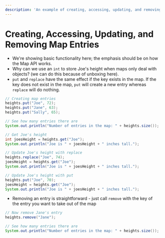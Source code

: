 ```yaml
---
description: 'An example of creating, accessing, updating, and removing Map entries.'
---
```


# Creating, Accessing, Updating, and Removing Map Entries

* We're showing basic functionality here; the emphasis should be on how the Map API works.
* Why can we use an `int` to store Joe's height when maps only deal with objects? \(we can do this because of unboxing here\).
*  `put` and `replace` have the same effect if the key exists in the map. If the key does not exist in the map, `put` will create a new entry whereas `replace` will do nothing.

```java
// Creating map entries
heights.put("Joe", 72);
heights.put("Jane", 63);
heights.put("Sally", 65);

// See how many entries there are
System.out.println("Number of entries in the map: " + heights.size());

// Get Joe's height
int joesHeight = heights.get("Joe");
System.out.println("Joe is " + joesHeight + " inches tall.");

// Update Joe's height with replace
heights.replace("Joe", 74);
joesHeight = heights.get("Joe");
System.out.println("Joe is " + joesHeight + " inches tall.");

// Update Joe's height with put
heights.put("Joe", 70);
joesHeight = heights.get("Joe");
System.out.println("Joe is " + joesHeight + " inches tall.");
```

* Removing an entry is straightforward - just call `remove` with the key of the entry you want to take out of the map

```java
// Now remove Jane's entry
heights.remove("Jane");

// See how many entries there are
System.out.println("Number of entries in the map: " + heights.size());
```

